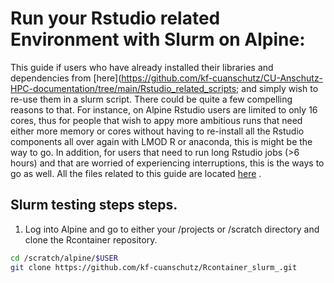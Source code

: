 Run your Rstudio related Environment with Slurm on Alpine:
=========================================================

This guide if users who have already installed their libraries and dependencies from [here](https://github.com/kf-cuanschutz/CU-Anschutz-HPC-documentation/tree/main/Rstudio_related_scripts;
and simply wish to re-use them in a slurm script. There could be quite a few compelling reasons to that. For instance, on Alpine Rstudio users are limited to only 16 cores, thus for people
that wish to appy more ambitious runs that need either more memory or cores without having to re-install all the Rstudio components all over again with LMOD R or anaconda, this is might be
the way to go. In addition, for users that need to run long Rstudio jobs (>6 hours) and that are worried of experiencing interruptions, this is the ways to go as well. All the files related 
to this guide are located [here](https://github.com/kf-cuanschutz/Rcontainer_slurm_) .


## Slurm testing steps steps.

1) Log into Alpine and go to either your /projects or /scratch directory and clone the Rcontainer repository.

```bash
cd /scratch/alpine/$USER
git clone https://github.com/kf-cuanschutz/Rcontainer_slurm_.git
```
